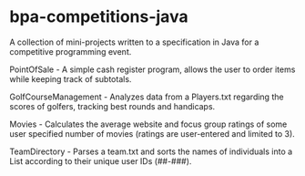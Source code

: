 # bpa-competitions-java

A collection of mini-projects written to a specification in Java for a competitive programming event.

PointOfSale - A simple cash register program, allows the user to order items while keeping track of subtotals.

GolfCourseManagement - Analyzes data from a Players.txt regarding the scores of golfers, tracking best rounds and handicaps.

Movies - Calculates the average website and focus group ratings of some user specified number of movies
         (ratings are user-entered and limited to 3).
         
TeamDirectory - Parses a team.txt and sorts the names of individuals into a List according to their unique user IDs (##-###).
